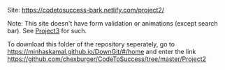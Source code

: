 Site: https://codetosuccess-bark.netlify.com/project2/

Note: This site doesn't have form validation or animations (except search bar). See [Project3](https://github.com/chexburger/CodeToSuccess/tree/master/Project3) for such.

To download this folder of the repository seperately, go to https://minhaskamal.github.io/DownGit/#/home and enter the link https://github.com/chexburger/CodeToSuccess/tree/master/Project2

